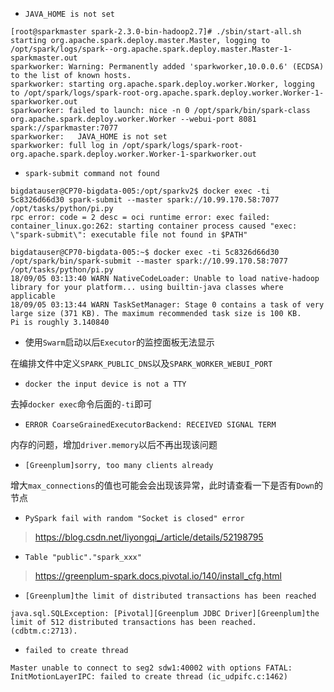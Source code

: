 -  `JAVA_HOME is not set`

```
[root@sparkmaster spark-2.3.0-bin-hadoop2.7]# ./sbin/start-all.sh 
starting org.apache.spark.deploy.master.Master, logging to /opt/spark/logs/spark--org.apache.spark.deploy.master.Master-1-sparkmaster.out
sparkworker: Warning: Permanently added 'sparkworker,10.0.0.6' (ECDSA) to the list of known hosts.
sparkworker: starting org.apache.spark.deploy.worker.Worker, logging to /opt/spark/logs/spark-root-org.apache.spark.deploy.worker.Worker-1-sparkworker.out
sparkworker: failed to launch: nice -n 0 /opt/spark/bin/spark-class org.apache.spark.deploy.worker.Worker --webui-port 8081 spark://sparkmaster:7077
sparkworker:   JAVA_HOME is not set
sparkworker: full log in /opt/spark/logs/spark-root-org.apache.spark.deploy.worker.Worker-1-sparkworker.out
```

- `spark-submit command not found`

```
bigdatauser@CP70-bigdata-005:/opt/sparkv2$ docker exec -ti 5c8326d66d30 spark-submit --master spark://10.99.170.58:7077 /opt/tasks/python/pi.py
rpc error: code = 2 desc = oci runtime error: exec failed: container_linux.go:262: starting container process caused "exec: \"spark-submit\": executable file not found in $PATH"

bigdatauser@CP70-bigdata-005:~$ docker exec -ti 5c8326d66d30 /opt/spark/bin/spark-submit --master spark://10.99.170.58:7077 /opt/tasks/python/pi.py
18/09/05 03:13:40 WARN NativeCodeLoader: Unable to load native-hadoop library for your platform... using builtin-java classes where applicable
18/09/05 03:13:44 WARN TaskSetManager: Stage 0 contains a task of very large size (371 KB). The maximum recommended task size is 100 KB.
Pi is roughly 3.140840
```

- 使用`Swarm`启动以后`Executor`的监控面板无法显示

在编排文件中定义`SPARK_PUBLIC_DNS`以及`SPARK_WORKER_WEBUI_PORT`

- `docker the input device is not a TTY`

去掉`docker exec`命令后面的`-ti`即可

- `ERROR CoarseGrainedExecutorBackend: RECEIVED SIGNAL TERM`

内存的问题，增加`driver.memory`以后不再出现该问题

- `[Greenplum]sorry, too many clients already`

增大`max_connections`的值也可能会会出现该异常，此时请查看一下是否有`Down`的节点

- `PySpark fail with random "Socket is closed" error`

> https://blog.csdn.net/liyongqi_/article/details/52198795

- `Table "public"."spark_xxx"`

> https://greenplum-spark.docs.pivotal.io/140/install_cfg.html

- `[Greenplum]the limit of distributed transactions has been reached`

```
java.sql.SQLException: [Pivotal][Greenplum JDBC Driver][Greenplum]the limit of 512 distributed transactions has been reached. (cdbtm.c:2713). 
```

- `failed to create thread`

```
Master unable to connect to seg2 sdw1:40002 with options FATAL:  InitMotionLayerIPC: failed to create thread (ic_udpifc.c:1462)
```